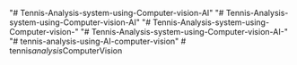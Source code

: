 "# Tennis-Analysis-system-using-Computer-vision-AI" 
"# Tennis-Analysis-system-using-Computer-vision-AI" 
"# Tennis-Analysis-system-using-Computer-vision-" 
"# Tennis-Analysis-system-using-Computer-vision-AI-" 
"# tennis-analysis-using-AI-computer-vision" 
#   t e n n i s _ a n a l y s i s _ C o m p u t e r V i s i o n  
 